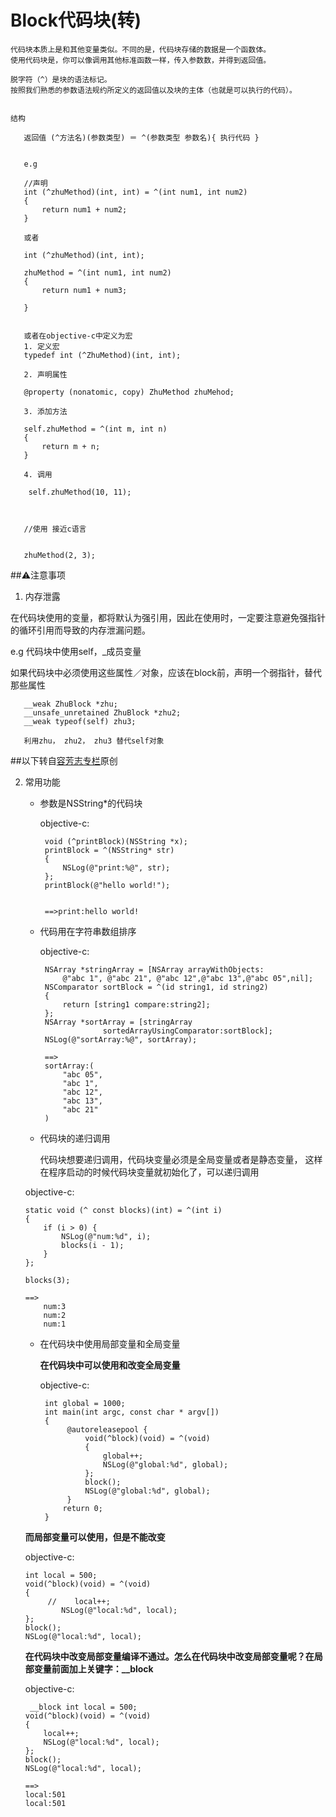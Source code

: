 # Block代码块(转)



<!-- create time: 2014-10-18 13:41:29  -->

    代码块本质上是和其他变量类似。不同的是，代码块存储的数据是一个函数体。
    使用代码块是，你可以像调用其他标准函数一样，传入参数数，并得到返回值。
    
    脱字符（^）是块的语法标记。
    按照我们熟悉的参数语法规约所定义的返回值以及块的主体（也就是可以执行的代码）。
    
    
    结构
    
       返回值 (^方法名)(参数类型) ＝ ^(参数类型 参数名){ 执行代码 }
       
       
       e.g
        
       //声明
       int (^zhuMethod)(int, int) = ^(int num1, int num2)
       {
           return num1 + num2;
       }
       
       或者

       int (^zhuMethod)(int, int);
       
       zhuMethod = ^(int num1, int num2)
       {
           return num1 + num3;
           
       }
       
       
       或者在objective-c中定义为宏
       1. 定义宏
       typedef int (^ZhuMethod)(int, int);
       
       2. 声明属性
       
       @property (nonatomic, copy) ZhuMethod zhuMehod;
       
       3. 添加方法
       
       self.zhuMethod = ^(int m, int n)
       {
           return m + n;
       }
       
       4. 调用
       
        self.zhuMethod(10, 11);
        
              
               
       //使用 接近c语言
       
       
       zhuMethod(2, 3); 
  
   
       
##⚠注意事项
    
   1. 内存泄露
   
   在代码块使用的变量，都将默认为强引用，因此在使用时，一定要注意避免强指针的循环引用而导致的内存泄漏问题。
   
   e.g
   代码块中使用self，_成员变量
   
   如果代码块中必须使用这些属性／对象，应该在block前，声明一个弱指针，替代那些属性
   
       __weak ZhuBlock *zhu;
       __unsafe_unretained ZhuBlock *zhu2;
       __weak typeof(self) zhu3;       
       
       利用zhu， zhu2， zhu3 替代self对象
       
##以下转自[容芳志专栏](http://blog.csdn.net/totogo2010/)原创 

 2. 常用功能
 
     * 参数是NSString*的代码块
     
       objective-c:
       
            void (^printBlock)(NSString *x);
            printBlock = ^(NSString* str)
            {
                NSLog(@"print:%@", str);
            };
            printBlock(@"hello world!");
        
        
            ==>print:hello world!
        
     * 代码用在字符串数组排序
     
       objective-c:
       
            NSArray *stringArray = [NSArray arrayWithObjects:
                @"abc 1", @"abc 21", @"abc 12",@"abc 13",@"abc 05",nil];
            NSComparator sortBlock = ^(id string1, id string2)
            {
                return [string1 compare:string2];
            };
            NSArray *sortArray = [stringArray
                         sortedArrayUsingComparator:sortBlock];
            NSLog(@"sortArray:%@", sortArray);
    
            ==>
            sortArray:(
                "abc 05",
                "abc 1",
                "abc 12",
                "abc 13",
                "abc 21"
            )    
     
      * 代码块的递归调用
      
          代码块想要递归调用，代码块变量必须是全局变量或者是静态变量，
              这样在程序启动的时候代码块变量就初始化了，可以递归调用
     
       objective-c:
       
        static void (^ const blocks)(int) = ^(int i)  
        {  
            if (i > 0) {  
                NSLog(@"num:%d", i);  
                blocks(i - 1);  
            }  
        };  
        
        blocks(3);
        
        ==>
            num:3
            num:2
            num:1


     * 在代码块中使用局部变量和全局变量
     
        **在代码块中可以使用和改变全局变量**
     
       objective-c:
       
            int global = 1000;
            int main(int argc, const char * argv[])
            {
                 @autoreleasepool {
                     void(^block)(void) = ^(void)
                     {
                         global++;
                         NSLog(@"global:%d", global);
                     };
                     block();
                     NSLog(@"global:%d", global);
                 }
                return 0;
            }
        
        
      **而局部变量可以使用，但是不能改变**
      
      objective-c:
          
        
        int local = 500;
        void(^block)(void) = ^(void)
        {
             //    local++;
                NSLog(@"local:%d", local);
        };
        block();
        NSLog(@"local:%d", local);
        
        
     **在代码块中改变局部变量编译不通过。怎么在代码块中改变局部变量呢？在局部变量前面加上关键字：__block**
     
     objective-c:
     
         __block int local = 500;  
        void(^block)(void) = ^(void)  
        {  
            local++;  
            NSLog(@"local:%d", local);  
        };  
        block();  
        NSLog(@"local:%d", local); 
               
        ==>
        local:501
        local:501
